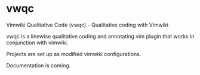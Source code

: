 # vwqc
Vimwiki Qualitative Code (vwqc) - Qualitative coding with Vimwiki

vwqc is a linewise qualitative coding and annotating vim plugin that works in conjunction with vimwiki. 

Projects are set up as modified vimwiki configurations.

Documentation is coming.
